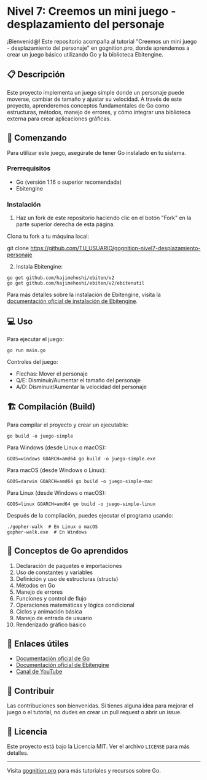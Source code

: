# Nivel 7: Creemos un mini juego - desplazamiento del personaje

¡Bienvenid@! Este repositorio acompaña al tutorial "Creemos un mini juego - desplazamiento del personaje" en gognition.pro, donde aprendemos a crear un juego básico utilizando Go y la biblioteca Ebitengine.

## 📋 Descripción

Este proyecto implementa un juego simple donde un personaje puede moverse, cambiar de tamaño y ajustar su velocidad. A través de este proyecto, aprenderemos conceptos fundamentales de Go como estructuras, métodos, manejo de errores, y cómo integrar una biblioteca externa para crear aplicaciones gráficas.

## 🚀 Comenzando

Para utilizar este juego, asegúrate de tener Go instalado en tu sistema.

### Prerrequisitos

* Go (versión 1.16 o superior recomendada)
* Ebitengine

### Instalación

1. Haz un fork de este repositorio haciendo clic en el botón "Fork" en la parte superior derecha de esta página.

Clona tu fork a tu máquina local:

git clone https://github.com/TU_USUARIO/gognition-nivel7-desplazamiento-personaje

2. Instala Ebitengine:

```
go get github.com/hajimehoshi/ebiten/v2
go get github.com/hajimehoshi/ebiten/v2/ebitenutil
```

Para más detalles sobre la instalación de Ebitengine, visita la [documentación oficial de instalación de Ebitengine](https://ebitengine.org/en/documents/install.html).

## 💻️ Uso

Para ejecutar el juego:

```
go run main.go
```

Controles del juego:
- Flechas: Mover el personaje
- Q/E: Disminuir/Aumentar el tamaño del personaje
- A/D: Disminuir/Aumentar la velocidad del personaje

## 🏗️ Compilación (Build)

Para compilar el proyecto y crear un ejecutable:

```
go build -o juego-simple
```

Para Windows (desde Linux o macOS):

```
GOOS=windows GOARCH=amd64 go build -o juego-simple.exe
```

Para macOS (desde Windows o Linux):

```
GOOS=darwin GOARCH=amd64 go build -o juego-simple-mac
```

Para Linux (desde Windows o macOS):

```
GOOS=linux GOARCH=amd64 go build -o juego-simple-linux
```

Después de la compilación, puedes ejecutar el programa usando:

```
./gopher-walk  # En Linux o macOS
gopher-walk.exe  # En Windows
```

## 🧠 Conceptos de Go aprendidos

1. Declaración de paquetes e importaciones
2. Uso de constantes y variables
3. Definición y uso de estructuras (structs)
4. Métodos en Go
5. Manejo de errores
6. Funciones y control de flujo
7. Operaciones matemáticas y lógica condicional
8. Ciclos y animación básica
9. Manejo de entrada de usuario
10. Renderizado gráfico básico

## 🔗 Enlaces útiles

- [Documentación oficial de Go](https://golang.org/doc/)
- [Documentación oficial de Ebitengine](https://ebitengine.org/en/)
- [Canal de YouTube](https://www.youtube.com/@harleyzapata)

## 🤝 Contribuir

Las contribuciones son bienvenidas. Si tienes alguna idea para mejorar el juego o el tutorial, no dudes en crear un pull request o abrir un issue.

## 📝 Licencia

Este proyecto está bajo la Licencia MIT. Ver el archivo `LICENSE` para más detalles.

---

Visita [gognition.pro](https://www.gognition.pro/) para más tutoriales y recursos sobre Go.
